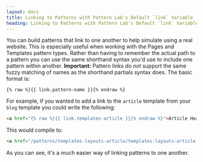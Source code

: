 ```yaml
---
layout: docs
title: Linking to Patterns with Pattern Lab's Default `link` Variable | Pattern Lab
heading: Linking to Patterns with Pattern Lab's Default `link` Variable
---
```


You can build patterns that link to one another to help simulate using a real website. This is especially useful when working with the Pages and Templates pattern types. Rather than having to remember the actual path to a pattern you can use the same shorthand syntax you'd use to include one pattern within another. **Important:** Pattern links _do not_ support the same fuzzy matching of names as the shorthand partials syntax does. The basic format is:

```
{% raw %}{{ link.pattern-name }}{% endraw %}
```

For example, if you wanted to add a link to the `article` template from your `blog` template you could write the following:

```html
<a href="{% raw %}{{ link.templates-article }}{% endraw %}">Article Headline</a>
```

This would compile to:

```html
<a href="/patterns/templates-layouts-article/templates-layouts-article.html">Article Headline</a>
```

As you can see, it's a much easier way of linking patterns to one another.